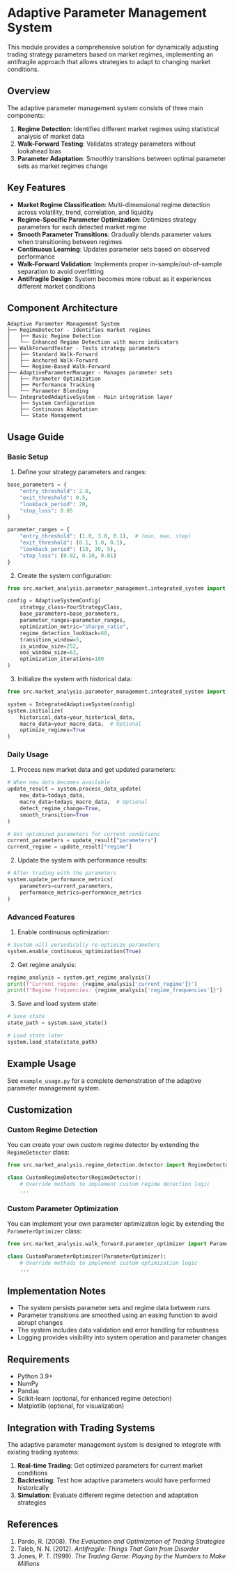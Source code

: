 # Adaptive Parameter Management System

This module provides a comprehensive solution for dynamically adjusting trading strategy parameters based on market regimes, implementing an antifragile approach that allows strategies to adapt to changing market conditions.

## Overview

The adaptive parameter management system consists of three main components:

1. **Regime Detection**: Identifies different market regimes using statistical analysis of market data
2. **Walk-Forward Testing**: Validates strategy parameters without lookahead bias
3. **Parameter Adaptation**: Smoothly transitions between optimal parameter sets as market regimes change

## Key Features

- **Market Regime Classification**: Multi-dimensional regime detection across volatility, trend, correlation, and liquidity
- **Regime-Specific Parameter Optimization**: Optimizes strategy parameters for each detected market regime
- **Smooth Parameter Transitions**: Gradually blends parameter values when transitioning between regimes
- **Continuous Learning**: Updates parameter sets based on observed performance
- **Walk-Forward Validation**: Implements proper in-sample/out-of-sample separation to avoid overfitting
- **Antifragile Design**: System becomes more robust as it experiences different market conditions

## Component Architecture

```
Adaptive Parameter Management System
├── RegimeDetector - Identifies market regimes
│   ├── Basic Regime Detection
│   └── Enhanced Regime Detection with macro indicators
├── WalkForwardTester - Tests strategy parameters
│   ├── Standard Walk-Forward
│   ├── Anchored Walk-Forward
│   └── Regime-Based Walk-Forward
├── AdaptiveParameterManager - Manages parameter sets
│   ├── Parameter Optimization
│   ├── Performance Tracking
│   └── Parameter Blending
└── IntegratedAdaptiveSystem - Main integration layer
    ├── System Configuration
    ├── Continuous Adaptation
    └── State Management
```

## Usage Guide

### Basic Setup

1. Define your strategy parameters and ranges:

```python
base_parameters = {
    "entry_threshold": 2.0,
    "exit_threshold": 0.5,
    "lookback_period": 20,
    "stop_loss": 0.05
}

parameter_ranges = {
    "entry_threshold": (1.0, 3.0, 0.1),  # (min, max, step)
    "exit_threshold": (0.1, 1.0, 0.1),
    "lookback_period": (10, 30, 5),
    "stop_loss": (0.02, 0.10, 0.01)
}
```

2. Create the system configuration:

```python
from src.market_analysis.parameter_management.integrated_system import AdaptiveSystemConfig

config = AdaptiveSystemConfig(
    strategy_class=YourStrategyClass,
    base_parameters=base_parameters,
    parameter_ranges=parameter_ranges,
    optimization_metric="sharpe_ratio",
    regime_detection_lookback=60,
    transition_window=5,
    is_window_size=252,
    oos_window_size=63,
    optimization_iterations=100
)
```

3. Initialize the system with historical data:

```python
from src.market_analysis.parameter_management.integrated_system import IntegratedAdaptiveSystem

system = IntegratedAdaptiveSystem(config)
system.initialize(
    historical_data=your_historical_data,
    macro_data=your_macro_data,  # Optional
    optimize_regimes=True
)
```

### Daily Usage

1. Process new market data and get updated parameters:

```python
# When new data becomes available
update_result = system.process_data_update(
    new_data=todays_data,
    macro_data=todays_macro_data,  # Optional
    detect_regime_change=True,
    smooth_transition=True
)

# Get optimized parameters for current conditions
current_parameters = update_result["parameters"]
current_regime = update_result["regime"]
```

2. Update the system with performance results:

```python
# After trading with the parameters
system.update_performance_metrics(
    parameters=current_parameters,
    performance_metrics=performance_metrics
)
```

### Advanced Features

1. Enable continuous optimization:

```python
# System will periodically re-optimize parameters
system.enable_continuous_optimization(True)
```

2. Get regime analysis:

```python
regime_analysis = system.get_regime_analysis()
print(f"Current regime: {regime_analysis['current_regime']}")
print(f"Regime frequencies: {regime_analysis['regime_frequencies']}")
```

3. Save and load system state:

```python
# Save state
state_path = system.save_state()

# Load state later
system.load_state(state_path)
```

## Example Usage

See `example_usage.py` for a complete demonstration of the adaptive parameter management system.

## Customization

### Custom Regime Detection

You can create your own custom regime detector by extending the `RegimeDetector` class:

```python
from src.market_analysis.regime_detection.detector import RegimeDetector

class CustomRegimeDetector(RegimeDetector):
    # Override methods to implement custom regime detection logic
    ...
```

### Custom Parameter Optimization

You can implement your own parameter optimization logic by extending the `ParameterOptimizer` class:

```python
from src.market_analysis.walk_forward.parameter_optimizer import ParameterOptimizer

class CustomParameterOptimizer(ParameterOptimizer):
    # Override methods to implement custom optimization logic
    ...
```

## Implementation Notes

- The system persists parameter sets and regime data between runs
- Parameter transitions are smoothed using an easing function to avoid abrupt changes
- The system includes data validation and error handling for robustness
- Logging provides visibility into system operation and parameter changes

## Requirements

- Python 3.9+
- NumPy
- Pandas
- Scikit-learn (optional, for enhanced regime detection)
- Matplotlib (optional, for visualization)

## Integration with Trading Systems

The adaptive parameter management system is designed to integrate with existing trading systems:

1. **Real-time Trading**: Get optimized parameters for current market conditions
2. **Backtesting**: Test how adaptive parameters would have performed historically
3. **Simulation**: Evaluate different regime detection and adaptation strategies

## References

1. Pardo, R. (2008). *The Evaluation and Optimization of Trading Strategies*
2. Taleb, N. N. (2012). *Antifragile: Things That Gain from Disorder*
3. Jones, P. T. (1999). *The Trading Game: Playing by the Numbers to Make Millions*
